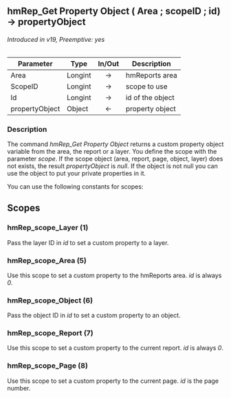 ## hmRep_Get Property Object ( Area ; scopeID ; id) → propertyObject
###### Introduced in v19, Preemptive: yes

|Parameter|Type|In/Out|Description
|---|---|:---:|---
|Area|Longint|→|hmReports area
|ScopeID|Longint|→|scope to use
|Id|Longint|→|id of the object
|propertyObject|Object|←|property object

### Description
The command *hmRep_Get Property Object* returns a custom property object variable from the area, the report or a layer. You define the scope with the parameter *scope*.
If the scope object (area, report, page, object, layer) does not exists, the result *propertyObject* is *null*. If the object is not null you can use the object to put your private properties in it.

You can use the following constants for scopes:

## Scopes
### hmRep_scope_Layer (1)
Pass the layer ID in *id* to set a custom property to a layer.

### hmRep_scope_Area (5)
Use this scope to set a custom property to the hmReports area. *id* is always *0*.

### hmRep_scope_Object (6)
Pass the object ID in *id* to set a custom property to an object.

### hmRep_scope_Report (7)
Use this scope to set a custom property to the current report. *id* is always *0*.

### hmRep_scope_Page (8)
Use this scope to set a custom property to the current page. *id* is the page number.
